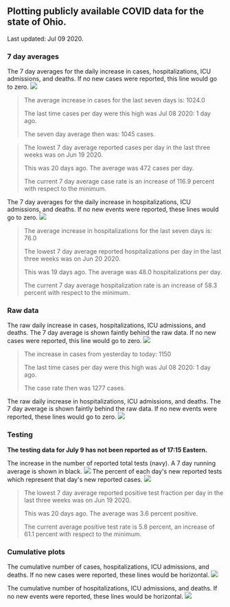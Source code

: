## Plotting publicly available COVID data for the state of Ohio. 

Last updated: Jul 09 2020. 

### 7 day averages
The 7 day averages for the daily increase in cases, hospitalizations, ICU admissions, and deaths. If no new cases were reported, this line would go to zero.
![](7dayaverage_cases.png)

>The average increase in cases for the last seven days is: 1024.0
>
>The last time cases per day were this high was Jul 08 2020: 1 day ago.
>
>The seven day average then was: 1045 cases.

>
>
>The lowest 7 day average reported cases per day in the last three weeks was on Jun 19 2020.
>
>This was 20 days ago. The average was 472 cases per day.
>
>The current 7 day average case rate is an increase of 116.9 percent with respect to the minimum.

The 7 day averages for the daily increase in hospitalizations, ICU admissions, and deaths. If no new events were reported, these lines would go to zero.
![](7dayaverage_hospital.png)

>The average increase in hospitalizations for the last seven days is: 76.0
>
>The lowest 7 day average reported hospitalizations per day in the last three weeks was on Jun 20 2020.
>
>This was 19 days ago. The average was 48.0 hospitalizations per day.
>
>The current 7 day average hospitalization rate is an increase of 58.3 percent with respect to the minimum.

### Raw data
The raw daily increase in cases, hospitalizations, ICU admissions, and deaths. The 7 day average is shown faintly behind the raw data. If no new cases were reported, this line would go to zero.
![](DailyCases.png)

>The increase in cases from yesterday to today: 1150 
>
>The last time cases per day were this high was Jul 08 2020: 1 day ago. 
>
>The case rate then was 1277 cases.

The raw daily increase in hospitalizations, ICU admissions, and deaths. The 7 day average is shown faintly behind the raw data. If no new events were reported, these lines would go to zero.
![](DailyHospitalizations.png)

### Testing
**The testing data for July 9 has not been reported as of 17:15 Eastern.**

The increase in the number of reported total tests (navy). A 7 day running average is shown in black.
![](DailyTests.png)
The percent of each day's new reported tests which represent that day's new reported cases.
![](percentpositive_tests.png)

>The lowest 7 day average reported positive test fraction per day in the last three weeks was on Jun 19 2020.
>
>This was 20 days ago. The average was 3.6 percent positive. 
>
>The current average positive test rate is 5.8 percent, an increase of 61.1 percent with respect to the minimum. 

### Cumulative plots
The cumulative number of cases, hospitalizations, ICU admissions, and deaths. If no new cases were reported, these lines would be horizontal.
![](Cases.png)

The cumulative number of hospitalizations, ICU admissions, and deaths. If no new events were reported, these lines would be horizontal.
![](Hospitalizations.png)
